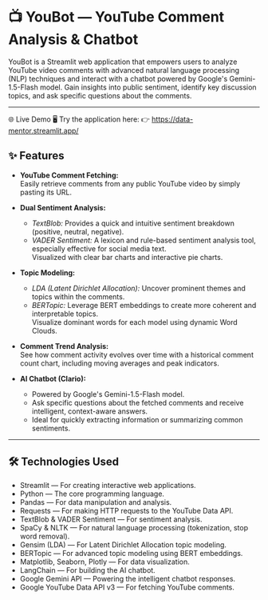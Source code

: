 # 📺 YouBot — YouTube Comment Analysis & Chatbot


YouBot is a Streamlit web application that empowers users to analyze YouTube video comments with advanced natural language processing (NLP) techniques and interact with a chatbot powered by Google's Gemini-1.5-Flash model. Gain insights into public sentiment, identify key discussion topics, and ask specific questions about the comments.

---
🌐 Live Demo
🖥️ Try the application here:
👉 https://data-mentor.streamlit.app/

## ✨ Features

- **YouTube Comment Fetching:**  
  Easily retrieve comments from any public YouTube video by simply pasting its URL.

- **Dual Sentiment Analysis:**  
  - *TextBlob:* Provides a quick and intuitive sentiment breakdown (positive, neutral, negative).  
  - *VADER Sentiment:* A lexicon and rule-based sentiment analysis tool, especially effective for social media text.  
  Visualized with clear bar charts and interactive pie charts.

- **Topic Modeling:**  
  - *LDA (Latent Dirichlet Allocation):* Uncover prominent themes and topics within the comments.  
  - *BERTopic:* Leverage BERT embeddings to create more coherent and interpretable topics.  
  Visualize dominant words for each model using dynamic Word Clouds.

- **Comment Trend Analysis:**  
  See how comment activity evolves over time with a historical comment count chart, including moving averages and peak indicators.

- **AI Chatbot (Clario):**  
  - Powered by Google's Gemini-1.5-Flash model.  
  - Ask specific questions about the fetched comments and receive intelligent, context-aware answers.  
  - Ideal for quickly extracting information or summarizing common sentiments.

---

## 🛠️ Technologies Used

- Streamlit — For creating interactive web applications.  
- Python — The core programming language.  
- Pandas — For data manipulation and analysis.  
- Requests — For making HTTP requests to the YouTube Data API.  
- TextBlob & VADER Sentiment — For sentiment analysis.  
- SpaCy & NLTK — For natural language processing (tokenization, stop word removal).  
- Gensim (LDA) — For Latent Dirichlet Allocation topic modeling.  
- BERTopic — For advanced topic modeling using BERT embeddings.  
- Matplotlib, Seaborn, Plotly — For data visualization.  
- LangChain — For building the AI chatbot.  
- Google Gemini API — Powering the intelligent chatbot responses.  
- Google YouTube Data API v3 — For fetching YouTube comments.
